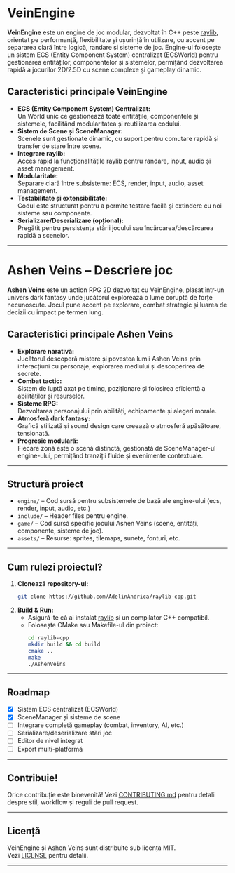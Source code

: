 # VeinEngine

**VeinEngine** este un engine de joc modular, dezvoltat în C++ peste [raylib](https://www.raylib.com/), orientat pe performanță, flexibilitate și ușurință în utilizare, cu accent pe separarea clară între logică, randare și sisteme de joc. Engine-ul folosește un sistem ECS (Entity Component System) centralizat (ECSWorld) pentru gestionarea entităților, componentelor și sistemelor, permițând dezvoltarea rapidă a jocurilor 2D/2.5D cu scene complexe și gameplay dinamic.

## Caracteristici principale VeinEngine

- **ECS (Entity Component System) Centralizat:**  
  Un World unic ce gestionează toate entitățile, componentele și sistemele, facilitând modularitatea și reutilizarea codului.
- **Sistem de Scene și SceneManager:**  
  Scenele sunt gestionate dinamic, cu suport pentru comutare rapidă și transfer de stare între scene.
- **Integrare raylib:**  
  Acces rapid la funcționalitățile raylib pentru randare, input, audio și asset management.
- **Modularitate:**  
  Separare clară între subsisteme: ECS, render, input, audio, asset management.
- **Testabilitate și extensibilitate:**  
  Codul este structurat pentru a permite testare facilă și extindere cu noi sisteme sau componente.
- **Serializare/Deserializare (opțional):**  
  Pregătit pentru persistența stării jocului sau încărcarea/descărcarea rapidă a scenelor.

---

# Ashen Veins – Descriere joc

**Ashen Veins** este un action RPG 2D dezvoltat cu VeinEngine, plasat într-un univers dark fantasy unde jucătorul explorează o lume coruptă de forțe necunoscute. Jocul pune accent pe explorare, combat strategic și luarea de decizii cu impact pe termen lung.

## Caracteristici principale Ashen Veins

- **Explorare narativă:**  
  Jucătorul descoperă mistere și povestea lumii Ashen Veins prin interacțiuni cu personaje, explorarea mediului și descoperirea de secrete.
- **Combat tactic:**  
  Sistem de luptă axat pe timing, poziționare și folosirea eficientă a abilităților și resurselor.
- **Sisteme RPG:**  
  Dezvoltarea personajului prin abilități, echipamente și alegeri morale.
- **Atmosferă dark fantasy:**  
  Grafică stilizată și sound design care creează o atmosferă apăsătoare, tensionată.
- **Progresie modulară:**  
  Fiecare zonă este o scenă distinctă, gestionată de SceneManager-ul engine-ului, permițând tranziții fluide și evenimente contextuale.

---

## Structură proiect

- `engine/` – Cod sursă pentru subsistemele de bază ale engine-ului (ecs, render, input, audio, etc.)
- `include/` – Header files pentru engine.
- `game/` – Cod sursă specific jocului Ashen Veins (scene, entități, componente, sisteme de joc).
- `assets/` – Resurse: sprites, tilemaps, sunete, fonturi, etc.

---

## Cum rulezi proiectul?

1. **Clonează repository-ul:**
   ```sh
   git clone https://github.com/AdelinAndrica/raylib-cpp.git
   ```
2. **Build & Run:**
   - Asigură-te că ai instalat [raylib](https://www.raylib.com/) și un compilator C++ compatibil.
   - Folosește CMake sau Makefile-ul din proiect:
     ```sh
     cd raylib-cpp
     mkdir build && cd build
     cmake ..
     make
     ./AshenVeins
     ```

---

## Roadmap

- [x] Sistem ECS centralizat (ECSWorld)
- [x] SceneManager și sisteme de scene
- [ ] Integrare completă gameplay (combat, inventory, AI, etc.)
- [ ] Serializare/deserializare stări joc
- [ ] Editor de nivel integrat
- [ ] Export multi-platformă

---

## Contribuie!

Orice contribuție este binevenită! Vezi [CONTRIBUTING.md](CONTRIBUTING.md) pentru detalii despre stil, workflow și reguli de pull request.

---

## Licență

VeinEngine și Ashen Veins sunt distribuite sub licența MIT.  
Vezi [LICENSE](LICENSE) pentru detalii.

---